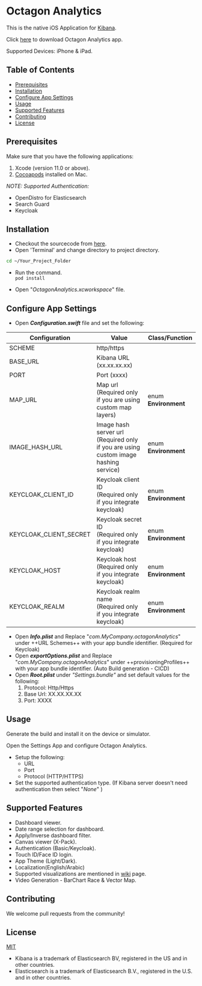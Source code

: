 # Octagon Analytics

This is the native iOS Application for [Kibana](https://www.elastic.co/products/kibana).<br/>

Click [here](https://apps.apple.com/us/app/octagon-analytics/id1492910295) to download Octagon Analytics app.

Supported Devices: iPhone & iPad.

## Table of Contents
* [Prerequisites](#prerequisites)
* [Installation](#installation)
* [Configure App Settings](#configure-app-settings)
* [Usage](#usage)
* [Supported Features](#supported-features)
* [Contributing](#contributing)
* [License](#license)

## Prerequisites<a id="prerequisites"></a>
Make sure that you have the following applications:
1.  Xcode (version 11.0 or above).
2.  [Cocoapods](https://cocoapods.org) installed on Mac.


*NOTE: Supported Authentication:*
- OpenDistro for Elasticsearch
- Search Guard
- Keycloak

## Installation<a id="installation"></a>

* Checkout the sourcecode from [here](https://github.com/OctagonMobile/Octagon-Analytics.git).
* Open 'Terminal' and change directory to project directory.<br/>
```bash
cd ~/Your_Project_Folder
```

* Run the command.<br/>
`pod install`

* Open "*OctagonAnalytics.xcworkspace*" file.

## Configure App Settings<a id="configure-app-settings"></a>

- Open ***Configuration.swift*** file and set the following:

| Configuration  			| Value 		|	Class/Function |
| ------------- 			| ------------- | ------------- |
| SCHEME  					| http/https  ||
| BASE_URL  				| Kibana URL (xx.xx.xx.xx)  ||
| PORT  					| Port  (xxxx)||
| MAP_URL  					| Map url<br/>(Required only if you are using custom map layers) |enum **Environment**|
| IMAGE_HASH_URL  			| Image hash server url<br/>(Required only if you are using custom image hashing service)  |enum **Environment**|
| KEYCLOAK_CLIENT_ID  		| Keycloak client ID<br/>(Required only if you integrate keycloak) |enum **Environment**|
| KEYCLOAK_CLIENT_SECRET  	| Keycloak secret ID<br/>(Required only if you integrate keycloak)  |enum **Environment**|
| KEYCLOAK_HOST  			| Keycloak host<br/>(Required only if you integrate keycloak)  |enum **Environment**|
| KEYCLOAK_REALM  			| Keycloak realm name<br/>(Required only if you integrate keycloak)  |enum **Environment**|

- Open ***Info.plist*** and Replace "*com.MyCompany.octagonAnalytics*" under ++URL Schemes++ with your app bundle identifier. (Required for Keycloak)
- Open ***exportOptions.plist*** and Replace "*com.MyCompany.octagonAnalytics*" under ++provisioningProfiles++ with your app bundle identifier. (Auto Build generation - CICD)
- Open ***Root.plist*** under *"Settings.bundle"* and set default values for the following:
	1. Protocol: Http/Https
	2. Base Url: XX.XX.XX.XX
	3. Port: XXXX


## Usage<a id="usage"></a>

Generate the build and install it on the device or simulator.

Open the Settings App and configure Octagon Analytics.
*  Setup the following:
    *  URL
    *  Port
    *  Protocol (HTTP/HTTPS)
*  Set the supported authentication type. (If Kibana server doesn't need authentication then select "*None*" )

## Supported Features<a id="supported-features"></a>

*  Dashboard viewer.
*  Date range selection for dashboard.
*  Apply/Inverse dashboard filter.
*  Canvas viewer (X-Pack).
*  Authentication (Basic/Keycloak).
*  Touch ID/Face ID login.
*  App Theme (Light/Dark).
*  Localization(English/Arabic)
*  Supported visualizations are mentioned in [wiki](https://github.com/OctagonMobile/Octagon-Analytics/wikis/home#supported-visualizations) page.
*   Video Generation - BarChart Race & Vector Map.

## Contributing<a id="contributing"></a>
We welcome pull requests from the community!

## License<a id="license"></a>
[MIT](https://github.com/OctagonMobile/Octagon-Analytics/blob/master/LICENSE)


* Kibana is a trademark of Elasticsearch BV, registered in the US and in other countries.
* Elasticsearch is a trademark of Elasticsearch B.V., registered in the U.S. and in other countries.

